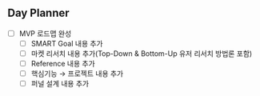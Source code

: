 ## Day Planner
- [ ] MVP 로드맵 완성
	- [ ] SMART Goal 내용 추가
	- [ ] 마켓 리서치 내용 추가(Top-Down & Bottom-Up 유저 리서치 방법론 포함)
	- [ ] Reference 내용 추가
	- [ ] 핵심기능 → 프로젝트 내용 추가
	- [ ] 퍼널 설계 내용 추가